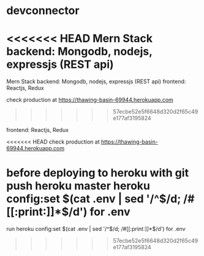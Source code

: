 # devconnector

<<<<<<< HEAD
Mern Stack backend: Mongodb, nodejs, expressjs (REST api)
=======
Mern Stack
backend: Mongodb, nodejs, expressjs (REST api)
frontend: Reactjs, Redux

check production at
https://thawing-basin-69944.herokuapp.com

> > > > > > > 57ecbe52e5f6648d320d2f65c49e177af3195824

frontend: Reactjs, Redux

<<<<<<< HEAD
check production at https://thawing-basin-69944.herokuapp.com

before deploying to heroku with git push heroku master
heroku config:set $(cat .env | sed '/^$/d; /#[[:print:]]\*\$/d') for .env
=======
run
heroku config:set $(cat .env | sed '/^$/d; /#[[:print:]]\*\$/d')
for .env

> > > > > > > 57ecbe52e5f6648d320d2f65c49e177af3195824
